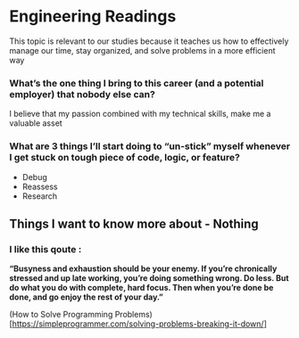 #  Engineering Readings

This topic is relevant to our studies because it teaches us how to effectively manage our time, stay organized, and solve problems in a more efficient way

### What’s the one thing I bring to this career (and a potential employer) that nobody else can?

 I believe that my passion  combined with my technical skills, make me a valuable asset 

### What are 3 things I’ll start doing to “un-stick” myself whenever I get stuck on tough piece of code, logic, or feature?
* Debug
* Reassess
* Research
## Things I want to know more about - Nothing 

### I like this qoute :
 __“Busyness and exhaustion should be your enemy. If you’re chronically stressed and up late working, you’re doing something wrong. Do less. But do what you do with complete, hard focus. Then when you’re done be done, and go enjoy the rest of your day.”__

(How to Solve Programming Problems)[https://simpleprogrammer.com/solving-problems-breaking-it-down/]
